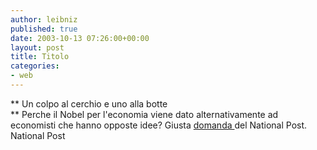 ```yaml
---
author: leibniz
published: true
date: 2003-10-13 07:26:00+00:00
layout: post
title: Titolo
categories:
- web
---
```


 **   Un colpo al cerchio e uno alla botte   
** Perche il Nobel per l'economia viene dato alternativamente ad economisti che hanno opposte idee? Giusta  [ domanda ](http://www.nationalpost.com/commentary/story.html?id=0DD4D38E-F7F7-4336-AD02-B29BB4A4DB67)del National Post. 
  National Post

